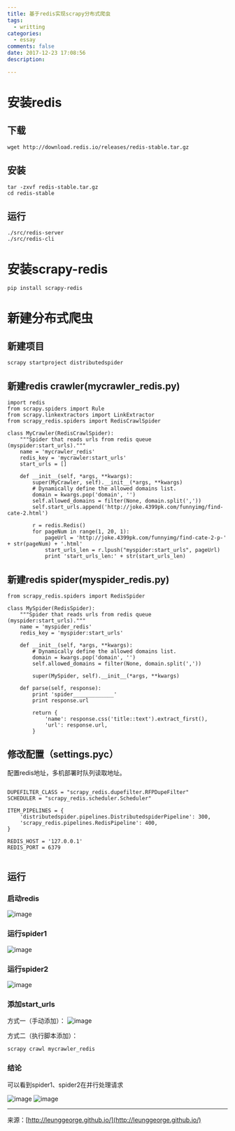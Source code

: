 ```yaml
---
title: 基于redis实现scrapy分布式爬虫
tags:
  - writting
categories:
  - essay
comments: false
date: 2017-12-23 17:08:56
description:

---
```


# 安装redis
## 下载

```
wget http://download.redis.io/releases/redis-stable.tar.gz
```

## 安装

```
tar -zxvf redis-stable.tar.gz
cd redis-stable
```


## 运行

```
./src/redis-server
./src/redis-cli
```


# 安装scrapy-redis

```
pip install scrapy-redis
```


# 新建分布式爬虫
## 新建项目
```
scrapy startproject distributedspider
```

## 新建redis crawler(mycrawler_redis.py)
```
import redis
from scrapy.spiders import Rule
from scrapy.linkextractors import LinkExtractor
from scrapy_redis.spiders import RedisCrawlSpider

class MyCrawler(RedisCrawlSpider):
    """Spider that reads urls from redis queue (myspider:start_urls)."""
    name = 'mycrawler_redis'
    redis_key = 'mycrawler:start_urls'
    start_urls = []

    def __init__(self, *args, **kwargs):
        super(MyCrawler, self).__init__(*args, **kwargs)
        # Dynamically define the allowed domains list.
        domain = kwargs.pop('domain', '')
        self.allowed_domains = filter(None, domain.split(','))
        self.start_urls.append('http://joke.4399pk.com/funnyimg/find-cate-2.html')

        r = redis.Redis()
        for pageNum in range(1, 20, 1):
            pageUrl = 'http://joke.4399pk.com/funnyimg/find-cate-2-p-' + str(pageNum) + '.html'
            start_urls_len = r.lpush("myspider:start_urls", pageUrl)
            print 'start_urls_len:' + str(start_urls_len)

```

## 新建redis spider(myspider_redis.py)
```
from scrapy_redis.spiders import RedisSpider

class MySpider(RedisSpider):
    """Spider that reads urls from redis queue (myspider:start_urls)."""
    name = 'myspider_redis'
    redis_key = 'myspider:start_urls'

    def __init__(self, *args, **kwargs):
        # Dynamically define the allowed domains list.
        domain = kwargs.pop('domain', '')
        self.allowed_domains = filter(None, domain.split(','))

        super(MySpider, self).__init__(*args, **kwargs)

    def parse(self, response):
        print 'spider_____________'
        print response.url

        return {
            'name': response.css('title::text').extract_first(),
            'url': response.url,
        }

```

## 修改配置（settings.pyc）
配置redis地址，多机部署时队列读取地址。

```

DUPEFILTER_CLASS = "scrapy_redis.dupefilter.RFPDupeFilter"
SCHEDULER = "scrapy_redis.scheduler.Scheduler"

ITEM_PIPELINES = {
    'distributedspider.pipelines.DistributedspiderPipeline': 300,
    'scrapy_redis.pipelines.RedisPipeline': 400,
}

REDIS_HOST = '127.0.0.1'
REDIS_PORT = 6379


```

## 运行
### 启动redis
![image](redis-server.png)

### 运行spider1
![image](spider1.png)

### 运行spider2
![image](spider2.png)

### 添加start_urls
方式一（手动添加）：
![image](add-start-url.png)

方式二（执行脚本添加）：

```
scrapy crawl mycrawler_redis
```

### 结论
可以看到spider1、spider2在并行处理请求

![image](spider1-run.png)
![image](spider2-run.png)

---
<link rel="stylesheet" href="http://yandex.st/highlightjs/6.1/styles/default.min.css">
<script src="http://yandex.st/highlightjs/6.1/highlight.min.js"></script>
<script>
hljs.tabReplace = ' ';
hljs.initHighlightingOnLoad();
</script>


来源：[http://leunggeorge.github.io/](http://leunggeorge.github.io/)  
